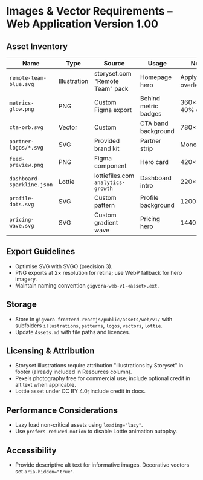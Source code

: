 # Images & Vector Requirements – Web Application Version 1.00

## Asset Inventory
| Name | Type | Source | Usage | Notes |
| --- | --- | --- | --- | --- |
| `remote-team-blue.svg` | Illustration | storyset.com "Remote Team" pack | Homepage hero | Apply accent overlay |
| `metrics-glow.png` | PNG | Custom Figma export | Behind metric badges | 360×360px, 40% opacity |
| `cta-orb.svg` | Vector | Custom | CTA band background | 780×780px |
| `partner-logos/*.svg` | SVG | Provided brand kit | Partner strip | Monochrome |
| `feed-preview.png` | PNG | Figma component | Hero card | 420×520px |
| `dashboard-sparkline.json` | Lottie | lottiefiles.com `analytics-growth` | Dashboard intro | 220×220px |
| `profile-dots.svg` | SVG | Custom pattern | Profile background | 1200×800px |
| `pricing-wave.svg` | SVG | Custom gradient wave | Pricing hero | 1440×640px |

## Export Guidelines
- Optimise SVG with SVGO (precision 3).
- PNG exports at 2× resolution for retina; use WebP fallback for hero imagery.
- Maintain naming convention `gigvora-web-v1-<asset>.ext`.

## Storage
- Store in `gigvora-frontend-reactjs/public/assets/web/v1/` with subfolders `illustrations`, `patterns`, `logos`, `vectors`, `lottie`.
- Update `Assets.md` with file paths and licences.

## Licensing & Attribution
- Storyset illustrations require attribution "Illustrations by Storyset" in footer (already included in Resources column).
- Pexels photography free for commercial use; include optional credit in alt text when applicable.
- Lottie asset under CC BY 4.0; include credit in docs.

## Performance Considerations
- Lazy load non-critical assets using `loading="lazy"`.
- Use `prefers-reduced-motion` to disable Lottie animation autoplay.

## Accessibility
- Provide descriptive alt text for informative images. Decorative vectors set `aria-hidden="true"`.
